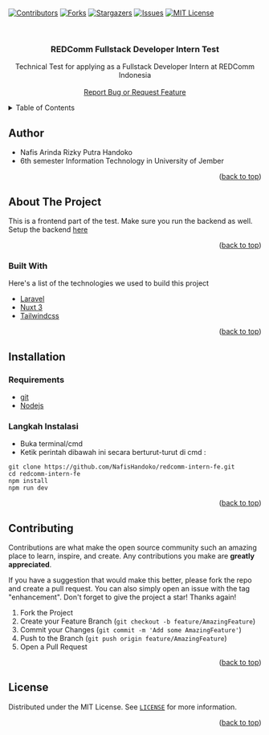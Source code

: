 <br />
<p align="center">

[![Contributors][contributors-shield]][contributors-url]
[![Forks][forks-shield]][forks-url]
[![Stargazers][stars-shield]][stars-url]
[![Issues][issues-shield]][issues-url]
[![MIT License][license-shield]][license-url]
</p>

<!-- PROJECT LOGO -->
<br />
<div align="center">
  <!-- <a href="https://unej.ac.id">
    <img src="http://protan.faperta.unej.ac.id/wp-content/uploads/sites/14/2020/05/logo-unej-300x296.png" alt="Logo" width="300">
  </a> -->

  <h3 align="center">REDComm Fullstack Developer Intern Test</h3>

  <p align="center">
    Technical Test for applying as a Fullstack Developer Intern at REDComm Indonesia
    <br />
    <br />
    <!-- <a href="https://deboks-kas.000webhostapp.com/">View Demo</a>
    · -->
    <a href="https://github.com/NafisHandoko/redcomm-intern-fe/issues">Report Bug or Request Feature</a>
  </p>
</div>



<!-- TABLE OF CONTENTS -->
<details>
  <summary>Table of Contents</summary>
  <ol>
    <li><a href="#author">Author</a></li>
    <li>
      <a href="#about-the-project">About The Project</a>
      <ul>
        <li><a href="#built-with">Built With</a></li>
      </ul>
    </li>
    <li><a href="#installation">Installation</a></li>
    <li><a href="#contributing">Contributing</a></li>
    <li><a href="#license">License</a></li>
    <!--<li><a href="#acknowledgments">Acknowledgments</a></li>-->
  </ol>
</details>

<!-- Author -->
## Author

* Nafis Arinda Rizky Putra Handoko
* 6th semester Information Technology in University of Jember

<p align="right">(<a href="#top">back to top</a>)</p>


<!-- ABOUT THE PROJECT -->
## About The Project

This is a frontend part of the test. Make sure you run the backend as well. Setup the backend <a href="https://github.com/NafisHandoko/redcomm-intern-be">here</a>

<!-- [![Product Name Screen Shot][product-screenshot]](https://github.com/NafisHandoko/depr-calc) -->

<p align="right">(<a href="#top">back to top</a>)</p>



### Built With

Here's a list of the technologies we used to build this project

* [Laravel](https://laravel.com/)
* [Nuxt 3](https://nuxt.com/)
* [Tailwindcss](https://tailwindcss.com/)

<p align="right">(<a href="#top">back to top</a>)</p>




<!-- USAGE EXAMPLES -->
## Installation

### Requirements
* [git](https://git-scm.com/)
* [Nodejs](https://nodejs.org/en/download)

### Langkah Instalasi
* Buka terminal/cmd
* Ketik perintah dibawah ini secara berturut-turut di cmd : 
```
git clone https://github.com/NafisHandoko/redcomm-intern-fe.git
cd redcomm-intern-fe
npm install
npm run dev
```

<p align="right">(<a href="#top">back to top</a>)</p>



<!-- CONTRIBUTING -->
## Contributing

Contributions are what make the open source community such an amazing place to learn, inspire, and create. Any contributions you make are **greatly appreciated**.

If you have a suggestion that would make this better, please fork the repo and create a pull request. You can also simply open an issue with the tag "enhancement".
Don't forget to give the project a star! Thanks again!

1. Fork the Project
2. Create your Feature Branch (`git checkout -b feature/AmazingFeature`)
3. Commit your Changes (`git commit -m 'Add some AmazingFeature'`)
4. Push to the Branch (`git push origin feature/AmazingFeature`)
5. Open a Pull Request

<p align="right">(<a href="#top">back to top</a>)</p>



<!-- LICENSE -->
## License

Distributed under the MIT License. See <a href="https://github.com/NafisHandoko/redcomm-intern-fe/blob/master/LICENSE">`LICENSE`</a> for more information.

<p align="right">(<a href="#top">back to top</a>)</p>




<!-- ACKNOWLEDGMENTS -->
<!--
## Acknowledgments

Use this space to list resources you find helpful and would like to give credit to. I've included a few of my favorites to kick things off!

* [Choose an Open Source License](https://choosealicense.com)
* [GitHub Emoji Cheat Sheet](https://www.webpagefx.com/tools/emoji-cheat-sheet)
* [Malven's Flexbox Cheatsheet](https://flexbox.malven.co/)
* [Malven's Grid Cheatsheet](https://grid.malven.co/)
* [Img Shields](https://shields.io)
* [GitHub Pages](https://pages.github.com)
* [Font Awesome](https://fontawesome.com)
* [React Icons](https://react-icons.github.io/react-icons/search)

<p align="right">(<a href="#top">back to top</a>)</p>
-->


<!-- MARKDOWN LINKS & IMAGES -->
<!-- https://www.markdownguide.org/basic-syntax/#reference-style-links -->
[contributors-shield]: https://img.shields.io/github/contributors/NafisHandoko/depr-calc.svg?style=for-the-badge
[contributors-url]: https://github.com/NafisHandoko/redcomm-intern-fe/graphs/contributors
[forks-shield]: https://img.shields.io/github/forks/NafisHandoko/depr-calc.svg?style=for-the-badge
[forks-url]: https://github.com/NafisHandoko/redcomm-intern-fe/network/members
[stars-shield]: https://img.shields.io/github/stars/NafisHandoko/depr-calc.svg?style=for-the-badge
[stars-url]: https://github.com/NafisHandoko/redcomm-intern-fe/stargazers
[issues-shield]: https://img.shields.io/github/issues/NafisHandoko/depr-calc.svg?style=for-the-badge
[issues-url]: https://github.com/NafisHandoko/redcomm-intern-fe/issues
[license-shield]: https://img.shields.io/github/license/NafisHandoko/depr-calc.svg?style=for-the-badge
[license-url]: https://github.com/NafisHandoko/redcomm-intern-fe/blob/master/LICENSE
[product-screenshot]: screenshot.png